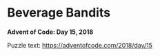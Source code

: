# Beverage Bandits

**Advent of Code: Day 15, 2018**

Puzzle text: <https://adventofcode.com/2018/day/15>
